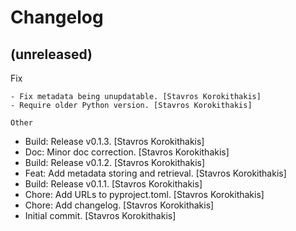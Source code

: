 Changelog
=========


(unreleased)
------------

Fix
~~~
- Fix metadata being unupdatable. [Stavros Korokithakis]
- Require older Python version. [Stavros Korokithakis]

Other
~~~~~
- Build: Release v0.1.3. [Stavros Korokithakis]
- Doc: Minor doc correction. [Stavros Korokithakis]
- Build: Release v0.1.2. [Stavros Korokithakis]
- Feat: Add metadata storing and retrieval. [Stavros Korokithakis]
- Build: Release v0.1.1. [Stavros Korokithakis]
- Chore: Add URLs to pyproject.toml. [Stavros Korokithakis]
- Chore: Add changelog. [Stavros Korokithakis]
- Initial commit. [Stavros Korokithakis]


